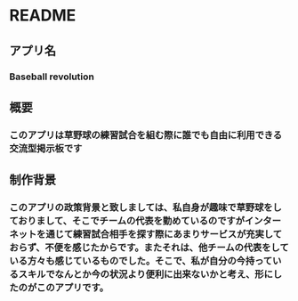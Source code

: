 # README

## アプリ名 
### Baseball revolution

## 概要 
### このアプリは草野球の練習試合を組む際に誰でも自由に利用できる交流型掲示板です

## 制作背景
### このアプリの政策背景と致しましては、私自身が趣味で草野球をしておりまして、そこでチームの代表を勤めているのですがインターネットを通じて練習試合相手を探す際にあまりサービスが充実しておらず、不便を感じたからです。またそれは、他チームの代表をしている方々も感じているものでした。そこで、私が自分の今持っているスキルでなんとか今の状況より便利に出来ないかと考え、形にしたのがこのアプリです。
